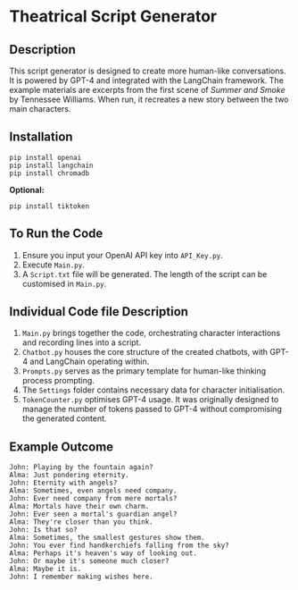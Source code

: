 # Theatrical Script Generator

## Description
This script generator is designed to create more human-like conversations. It is powered by GPT-4 and integrated with the LangChain framework. The example materials are excerpts from the first scene of *Summer and Smoke* by Tennessee Williams. When run, it recreates a new story between the two main characters.

## Installation
```
pip install openai 
pip install langchain 
pip install chromadb
```
**Optional:**
```
pip install tiktoken
```

## To Run the Code
1.  Ensure you input your OpenAI API key into `API_Key.py`.
2.  Execute `Main.py`.
3.  A `Script.txt` file will be generated. The length of the script can be customised in `Main.py`.

## Individual Code file Description
1.  `Main.py` brings together the code, orchestrating character interactions and recording lines into a script.
2.  `Chatbot.py` houses the core structure of the created chatbots, with GPT-4 and LangChain operating within.
3.  `Prompts.py` serves as the primary template for human-like thinking process prompting.
4.  The `Settings` folder contains necessary data for character initialisation.
5.  `TokenCounter.py` optimises GPT-4 usage. It was originally designed to manage the number of tokens passed to GPT-4 without compromising the generated content.

## Example Outcome
```
John: Playing by the fountain again?
Alma: Just pondering eternity.
John: Eternity with angels?
Alma: Sometimes, even angels need company.
John: Ever need company from mere mortals?
Alma: Mortals have their own charm.
John: Ever seen a mortal's guardian angel?
Alma: They're closer than you think.
John: Is that so?
Alma: Sometimes, the smallest gestures show them.
John: You ever find handkerchiefs falling from the sky?
Alma: Perhaps it's heaven's way of looking out.
John: Or maybe it's someone much closer?
Alma: Maybe it is.
John: I remember making wishes here.
```
